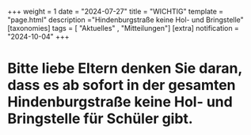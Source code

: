 +++
weight = 1
date = "2024-07-27"
title = "WICHTIG"
template = "page.html"
description ="Hindenburgstraße keine Hol- und Bringstelle"
[taxonomies]
tags = [ "Aktuelles" , "Mitteilungen"]
[extra]
notification = "2024-10-04"
+++
# Bitte liebe Eltern denken Sie daran, dass es ab sofort in der gesamten Hindenburgstraße keine Hol- und Bringstelle für Schüler gibt.

